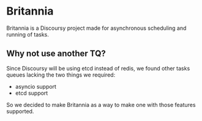 # Britannia

Britannia is a Discoursy project made for asynchronous
scheduling and running of tasks.

## Why not use another TQ?

Since Discoursy will be using etcd instead of redis,
we found other tasks queues lacking the two things we required:

- asyncio support
- etcd support

So we decided to make Britannia as a way to make one with those features supported.
